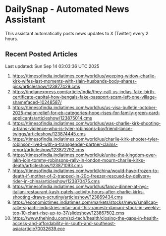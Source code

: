 # DailySnap - Automated News Assistant

This assistant automatically posts news updates to X (Twitter) every 2 hours.

## Recent Posted Articles

Last updated: Sun Sep 14 03:03:36 UTC 2025

1. https://timesofindia.indiatimes.com/world/us/weeping-widow-charlie-kirk-wifes-last-moments-with-slain-husbands-body-shares-pics/articleshow/123877429.cms
2. https://indianexpress.com/article/india/they-call-us-indias-fake-birth-certificate-capital-how-bengals-fake-passport-scam-left-one-village-shamefaced-10248587/
3. https://timesofindia.indiatimes.com/world/us/us-visa-bulletin-october-2025-major-relief-for-eb-categories-hope-rises-for-family-green-card-applicants/articleshow/123875014.cms
4. https://timesofindia.indiatimes.com/world/us/was-charlie-kirk-shooting-a-trans-violence-who-is-tyler-robinsons-boyfriend-lance-twiggs/articleshow/123874445.cms
5. https://timesofindia.indiatimes.com/world/us/charlie-kirk-shooter-tyler-robinson-lived-with-a-transgender-partner-claims-report/articleshow/123872792.cms
6. https://timesofindia.indiatimes.com/world/uk/unite-the-kingdom-over-lakh-join-tommy-robinsons-rally-in-london-mourn-charlie-kirks-death/articleshow/123871093.cms
7. https://timesofindia.indiatimes.com/world/china/would-have-frozen-to-death-if-mother-of-2-trapped-in-20c-freezer-rescued-by-delivery-rider-in-china/articleshow/123870475.cms
8. https://timesofindia.indiatimes.com/world/us/fancy-dinner-at-nyc-italian-restaurant-kash-patels-activity-hours-after-charlie-kirks-shooting-draws-scrutiny/articleshow/123869434.cms
9. https://economictimes.indiatimes.com/markets/stocks/news/smallcap-rally-sigachi-industries-mtar-and-this-ramesh-damani-stock-in-weekly-top-10-chart-rise-up-to-37/slideshow/123867502.cms
10. https://www.thehindu.com/sci-tech/health/closing-the-gaps-in-health-access-and-affordability-in-south-and-southeast-asia/article70032639.ece
